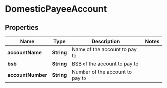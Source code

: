 # DomesticPayeeAccount

## Properties
Name | Type | Description | Notes
------------ | ------------- | ------------- | -------------
**accountName** | **String** | Name of the account to pay to | 
**bsb** | **String** | BSB of the account to pay to | 
**accountNumber** | **String** | Number of the account to pay to | 
